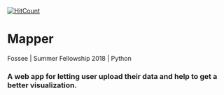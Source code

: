 [![HitCount](http://hits.dwyl.io/brandon-8019/fossee_web_map.svg)](http://hits.dwyl.io/brandon-8019/fossee_web_map)

# Mapper
Fossee | Summer Fellowship 2018 | Python
### A web app for letting user upload their data and help to get a better visualization.
